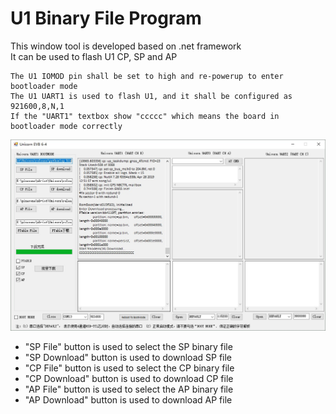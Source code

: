 # U1 Binary File Program
This window tool is developed based on .net framework<br>
It can be used to flash U1 CP, SP and AP <br>

    The U1 IOMOD pin shall be set to high and re-powerup to enter bootloader mode
    The U1 UART1 is used to flash U1, and it shall be configured as 921600,8,N,1 
    If the "UART1" textbox show "ccccc" which means the board in bootloader mode correctly

![image](https://github.com/RichardPinecone/BigFish-U1-Python/blob/master/pctool/u1_flash.jpg)

- "SP File" button is used to select the SP binary file
- "SP Download" button is used to download SP file
- "CP File" button is used to select the CP binary file
- "CP Download" button is used to download CP file
- "AP File" button is used to select the AP binary file
- "AP Download" button is used to download AP file
